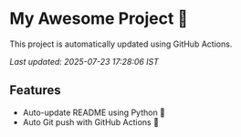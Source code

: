 # My Awesome Project 🚀

This project is automatically updated using GitHub Actions.

_Last updated: 2025-07-23 17:28:06 IST_

## Features
- Auto-update README using Python 🐍
- Auto Git push with GitHub Actions 🤖
